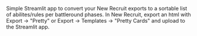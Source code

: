 Simple Streamlit app to convert your New Recruit exports to a sortable list of abilites/rules per battleround phases.
In New Recruit, export an html with Export -> "Pretty" or Export -> Templates -> "Pretty Cards" and upload to the Streamlit app.
